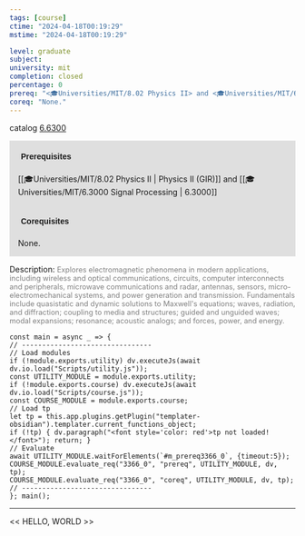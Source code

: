 ```yaml
---
tags: [course]
ctime: "2024-04-18T00:19:29"
mstime: "2024-04-18T00:19:29"

level: graduate
subject: 
university: mit
completion: closed
percentage: 0
prereq: "<🎓Universities/MIT/8.02 Physics II> and <🎓Universities/MIT/6.3000 Signal Processing>"
coreq: "None."
---
```


catalog [6.6300](http://student.mit.edu/catalog/m6b.html#6.6300)

<span style="display: block; padding: 15px; background-color: rgb(100, 100, 100, 0.2);"><font id="m_prereq3366_0" style="display: block; font-family: Arial, sans-serif; font-weight: bold; padding: 5px">Prerequisites</font><br><span id="prereq3366_0">[[🎓Universities/MIT/8.02 Physics II | Physics II (GIR)]] and [[🎓Universities/MIT/6.3000 Signal Processing | 6.3000]]</span></span>
<span style="display: block; padding: 15px; background-color: rgb(100, 100, 100, 0.2);"><font id="m_coreq3366_0" style="display: block; font-family: Arial, sans-serif; font-weight: bold; padding: 5px">Corequisites</font><br><span id="coreq3366_0">None.</span></span>

<font style="">Description:</font>
<font style="color: grey; font-size: 0.8rem;">Explores electromagnetic phenomena in modern applications, including wireless and optical communications, circuits, computer interconnects and peripherals, microwave communications and radar, antennas, sensors, micro-electromechanical systems, and power generation and transmission. Fundamentals include quasistatic and dynamic solutions to Maxwell's equations; waves, radiation, and diffraction; coupling to media and structures; guided and unguided waves; modal expansions; resonance; acoustic analogs; and forces, power, and energy.</font>

```dataviewjs
const main = async _ => {
// --------------------------------
// Load modules
if (!module.exports.utility) dv.executeJs(await dv.io.load("Scripts/utility.js"));
const UTILITY_MODULE = module.exports.utility;
if (!module.exports.course) dv.executeJs(await dv.io.load("Scripts/course.js"));
const COURSE_MODULE = module.exports.course;
// Load tp
let tp = this.app.plugins.getPlugin("templater-obsidian").templater.current_functions_object;
if (!tp) { dv.paragraph("<font style='color: red'>tp not loaded!</font>"); return; }
// Evaluate
await UTILITY_MODULE.waitForElements(`#m_prereq3366_0`, {timeout:5});
COURSE_MODULE.evaluate_req("3366_0", "prereq", UTILITY_MODULE, dv, tp);
COURSE_MODULE.evaluate_req("3366_0", "coreq", UTILITY_MODULE, dv, tp);
// --------------------------------
}; main();
```

---

<< HELLO, WORLD >>

